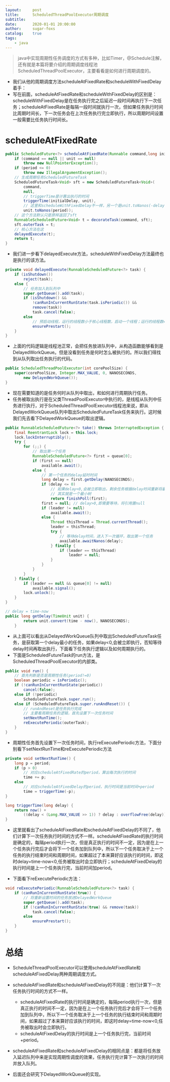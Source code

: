 ```yaml
---
layout:     post
title:      ScheduledThreadPoolExecutor周期调度
subtitle:   
date:       2020-01-01 20:00:00
author:     sugar-foxs
catalog: 	true
tags:
    - java
---
```


> java中实现周期性任务调度的方式有多种，比如Timer，@Schedule注解，还有就是本篇将要介绍的周期调度线程池ScheduledThreadPoolExecutor，主要看看是如何进行周期调度的。
<!-- more -->
- 我们从他的周期调度方法scheduleAtFixedRate和scheduleWithFixedDelay着手：
- 写在前面，scheduleAtFixedRate和scheduleWithFixedDelay的区别是：scheduleWithFixedDelay是在任务执行完之后延迟一段时间再执行下一次任务；scheduleAtFixedRate是每隔一段时间就执行一次，但如果任务执行时间比周期时间长，下一次任务会在上次任务执行完立即执行，所以周期时间设置一般需要比任务执行时间长。

# scheduleAtFixedRate
```java
public ScheduledFuture<?> scheduleAtFixedRate(Runnable command,long initialDelay,long period,TimeUnit unit){
    if (command == null || unit == null)
        throw new NullPointerException();
    if (period <= 0)
        throw new IllegalArgumentException();
    // 生成周期任务ScheduledFutureTask
    ScheduledFutureTask<Void> sft = new ScheduledFutureTask<Void>(
        command,
        null,
        // triggerTime是计算出执行的时间
        triggerTime(initialDelay, unit),
        // 这里和scheduleWithFixedDelay不一样，另一个是unit.toNanos(-delay)
        unit.toNanos(period));
    // 这个方法默认只是原样返回了sft
    RunnableScheduledFuture<Void> t = decorateTask(command, sft);
    sft.outerTask = t;
    // 核心方法在这
    delayedExecute(t);
    return t;
}
```

- 我们进一步看下delayedExecute方法，scheduleWithFixedDelay方法最终也是执行的该方法。
```java
private void delayedExecute(RunnableScheduledFuture<?> task) {
    if (isShutdown())
        reject(task);
    else {
        // 任务加入到队列中
        super.getQueue().add(task);
        if (isShutdown() &&
            !canRunInCurrentRunState(task.isPeriodic()) &&
            remove(task))
            task.cancel(false);
        else
            // 预启动线程，运行的线程数小于核心线程数，启动一个线程；运行的线程数==0，启动一个非核心线程数。保证至少有一个运行的线程
            ensurePrestart();
    }
}
```

- 上面的代码逻辑是线程池正常，会把任务放进队列中，从构造函数能够看到是DelayedWorkQueue。但是没看到任务是何时怎么被执行的。所以我们得找到从队列取出任务执行的代码。
```java
public ScheduledThreadPoolExecutor(int corePoolSize) {
    super(corePoolSize, Integer.MAX_VALUE, 0, NANOSECONDS,
        new DelayedWorkQueue());
}
```

- 现在需要知道的是任务何时从队列中取出，和如何进行周期执行任务。
- 任务被取出执行是在父类ThreadPoolExecutor中执行的，是线程从队列中任务进行执行，对于ScheduledThreadPoolExecutor线程池来说，即从DelayedWorkQueue队列中取出ScheduledFutureTask任务来执行。这时候我们先去看下DelayedWorkQueue的取出逻辑。
```java
public RunnableScheduledFuture<?> take() throws InterruptedException {
    final ReentrantLock lock = this.lock;
    lock.lockInterruptibly();
    try {
        for (;;) {
            // 取出第一个任务
            RunnableScheduledFuture<?> first = queue[0];
            if (first == null)
                available.await();
            else {
                // 第一个任务的delay延时时间
                long delay = first.getDelay(NANOSECONDS);
                if (delay <= 0)
                    // 如果delay<0,会被立即取出，剩余任务根据delay时间重新将最小的delay放到第一个。
                    // 其实就是一个最小树
                    return finishPoll(first);
                first = null; // delay>0,即需要等待，将引用置null
                if (leader != null)
                    available.await();
                else {
                    Thread thisThread = Thread.currentThread();
                    leader = thisThread;
                    try {
                        // 等待delay时间，进入下一次循环，取出第一个任务
                        available.awaitNanos(delay);
                    } finally {
                        if (leader == thisThread)
                            leader = null;
                    }
                }
            }
        }
    } finally {
        if (leader == null && queue[0] != null)
            available.signal();
        lock.unlock();
    }
}

// delay = time-now
public long getDelay(TimeUnit unit) {
        return unit.convert(time - now(), NANOSECONDS);
    }
```
- 从上面可以看出从DelayedWorkQueue队列中取出ScheduledFutureTask任务，是获取第一个delay最小的任务，如果delay<0,会被立即执行，否知等待delay时间再取出执行，下面看下任务执行逻辑以及如何周期执行的。
- 下面是ScheduledFutureTask的run方法，是ScheduledThreadPoolExecutor的内部类。
```java
public void run() {
    // 首先判断是否是周期性任务(period!=0)
    boolean periodic = isPeriodic();
    if (!canRunInCurrentRunState(periodic))
        cancel(false);
    else if (!periodic)
        ScheduledFutureTask.super.run();
    else if (ScheduledFutureTask.super.runAndReset()) {
        // runAndReset是任务执行完成
        // 主要看周期任务的逻辑，首先设置下一次任务时间
        setNextRunTime();
        reExecutePeriodic(outerTask);
    }
}
```

- 周期性任务首先设置下一次任务时间，执行reExecutePeriodic方法，下面分别看下setNextRunTime和reExecutePeriodic方法

```java
private void setNextRunTime() {
    long p = period;
    if (p > 0)
        // 对应scheduleAtFixedRate的period，算出每次执行的时间
        time += p;
    else
        // 对应scheduleAtFixedDelay的period，执行时间是当前时间+period
        time = triggerTime(-p);
}

long triggerTime(long delay) {
    return now() +
        ((delay < (Long.MAX_VALUE >> 1)) ? delay : overflowFree(delay));
}
```

- 这里就看出了scheduleAtFixedRate和scheduleAtFixedDelay的不同了，他们计算下一次任务执行时间的方式不一样。scheduleAtFixedRate的执行时间是确定的，每隔period执行一次，但是真正执行的时间不一定，因为是在上一个任务执行完后才会将下一个任务加到队列中，所以下一个任务取决于上一个任务的执行结束时间和周期时间，如果超过了本来算好应该执行的时间，即这时delay=time-now<0,任务被取出时会立即执行；scheduleAtFixedDelay的执行时间是上一个任务执行完，当前时间加period。

- 下面看下reExecutePeriodic方法：

```java
void reExecutePeriodic(RunnableScheduledFuture<?> task) {
    if (canRunInCurrentRunState(true)) {
        // 将重新设置时间的任务放进DelayedWorkQueue
        super.getQueue().add(task);
        if (!canRunInCurrentRunState(true) && remove(task))
            task.cancel(false);
        else
            ensurePrestart();
    }
}
```

# 总结
- ScheduleThreadPoolExecutor可以使用scheduleAtFixedRate和scheduleAtFixedDelay两种周期调度方式。
- scheduleAtFixedRate和scheduleAtFixedDelay的不同是：他们计算下一次任务执行时间的方式不一样。
    - scheduleAtFixedRate的执行时间是确定的，每隔period执行一次，但是真正执行的时间不一定，因为是在上一个任务执行完后才会将下一个任务加到队列中，所以下一个任务取决于上一个任务的执行结束时间和周期时间，如果超过了本来算好应该执行的时间，即这时delay=time-now<0,任务被取出时会立即执行。
    - scheduleAtFixedDelay的执行时间是上一个任务执行完，当前时间+period。

- scheduleAtFixedRate和scheduleAtFixedDelay的相同点是：都是将任务放入延迟队列中来是实现周期性调度的效果，任务执行完计算下一次执行的时间并放入队列。

- 后面还会研究下DelayedWorkQueue的实现。









